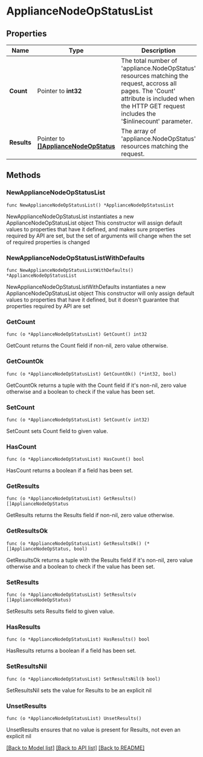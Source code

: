 # ApplianceNodeOpStatusList

## Properties

Name | Type | Description | Notes
------------ | ------------- | ------------- | -------------
**Count** | Pointer to **int32** | The total number of &#39;appliance.NodeOpStatus&#39; resources matching the request, accross all pages. The &#39;Count&#39; attribute is included when the HTTP GET request includes the &#39;$inlinecount&#39; parameter. | [optional] 
**Results** | Pointer to [**[]ApplianceNodeOpStatus**](ApplianceNodeOpStatus.md) | The array of &#39;appliance.NodeOpStatus&#39; resources matching the request. | [optional] 

## Methods

### NewApplianceNodeOpStatusList

`func NewApplianceNodeOpStatusList() *ApplianceNodeOpStatusList`

NewApplianceNodeOpStatusList instantiates a new ApplianceNodeOpStatusList object
This constructor will assign default values to properties that have it defined,
and makes sure properties required by API are set, but the set of arguments
will change when the set of required properties is changed

### NewApplianceNodeOpStatusListWithDefaults

`func NewApplianceNodeOpStatusListWithDefaults() *ApplianceNodeOpStatusList`

NewApplianceNodeOpStatusListWithDefaults instantiates a new ApplianceNodeOpStatusList object
This constructor will only assign default values to properties that have it defined,
but it doesn't guarantee that properties required by API are set

### GetCount

`func (o *ApplianceNodeOpStatusList) GetCount() int32`

GetCount returns the Count field if non-nil, zero value otherwise.

### GetCountOk

`func (o *ApplianceNodeOpStatusList) GetCountOk() (*int32, bool)`

GetCountOk returns a tuple with the Count field if it's non-nil, zero value otherwise
and a boolean to check if the value has been set.

### SetCount

`func (o *ApplianceNodeOpStatusList) SetCount(v int32)`

SetCount sets Count field to given value.

### HasCount

`func (o *ApplianceNodeOpStatusList) HasCount() bool`

HasCount returns a boolean if a field has been set.

### GetResults

`func (o *ApplianceNodeOpStatusList) GetResults() []ApplianceNodeOpStatus`

GetResults returns the Results field if non-nil, zero value otherwise.

### GetResultsOk

`func (o *ApplianceNodeOpStatusList) GetResultsOk() (*[]ApplianceNodeOpStatus, bool)`

GetResultsOk returns a tuple with the Results field if it's non-nil, zero value otherwise
and a boolean to check if the value has been set.

### SetResults

`func (o *ApplianceNodeOpStatusList) SetResults(v []ApplianceNodeOpStatus)`

SetResults sets Results field to given value.

### HasResults

`func (o *ApplianceNodeOpStatusList) HasResults() bool`

HasResults returns a boolean if a field has been set.

### SetResultsNil

`func (o *ApplianceNodeOpStatusList) SetResultsNil(b bool)`

 SetResultsNil sets the value for Results to be an explicit nil

### UnsetResults
`func (o *ApplianceNodeOpStatusList) UnsetResults()`

UnsetResults ensures that no value is present for Results, not even an explicit nil

[[Back to Model list]](../README.md#documentation-for-models) [[Back to API list]](../README.md#documentation-for-api-endpoints) [[Back to README]](../README.md)


